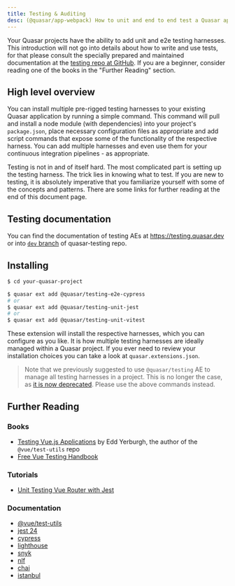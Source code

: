 ```yaml
---
title: Testing & Auditing
desc: (@quasar/app-webpack) How to unit and end to end test a Quasar app.
---
```


Your Quasar projects have the ability to add unit and e2e testing harnesses. This introduction will not go into details about how to write and use tests, for that please consult the specially prepared and maintained documentation at the [testing repo at GitHub](https://github.com/quasarframework/quasar-testing/tree/dev). If you are a beginner, consider reading one of the books in the "Further Reading" section.

## High level overview

You can install multiple pre-rigged testing harnesses to your existing Quasar application by running a simple command. This command will pull and install a node module (with dependencies) into your project's `package.json`, place necessary configuration files as appropriate and add script commands that expose some of the functionality of the respective harness. You can add multiple harnesses and even use them for your continuous integration pipelines - as appropriate.

Testing is not in and of itself hard. The most complicated part is setting up the testing harness. The trick lies in knowing what to test. If you are new to testing, it is absolutely imperative that you familiarize yourself with some of the concepts and patterns. There are some links for further reading at the end of this document page.

## Testing documentation

You can find the documentation of testing AEs at https://testing.quasar.dev or into [`dev` branch](https://github.com/quasarframework/quasar-testing/tree/dev) of quasar-testing repo.

<q-btn label="Testing AEs documentation" icon-right="launch" href="https://testing.quasar.dev" target="_blank" />

## Installing

```bash
$ cd your-quasar-project

$ quasar ext add @quasar/testing-e2e-cypress
# or
$ quasar ext add @quasar/testing-unit-jest
# or
$ quasar ext add @quasar/testing-unit-vitest
```

These extension will install the respective harnesses, which you can configure as you like.
It is how multiple testing harnesses are ideally managed within a Quasar project.
If you ever need to review your installation choices you can take a look at `quasar.extensions.json`.

> Note that we previously suggested to use `@quasar/testing` AE to manage all testing harnesses in a project. This is no longer the case, as [it is now deprecated](https://github.com/quasarframework/quasar-testing/tree/dev/packages/testing/README.md#DEPRECATION-NOTICE). Please use the above commands instead.

## Further Reading

### Books

- [Testing Vue.js Applications](https://www.manning.com/books/testing-vue-js-applications) by Edd Yerburgh, the author of the `@vue/test-utils` repo
- [Free Vue Testing Handbook](https://lmiller1990.github.io/vue-testing-handbook/)

### Tutorials

- [Unit Testing Vue Router with Jest](https://medium.com/js-dojo/unit-testing-vue-router-1d091241312)

### Documentation

- [@vue/test-utils](https://test-utils.vuejs.org)
- [jest 24](https://facebook.github.io/jest/)
- [cypress](https://docs.cypress.io/guides/core-concepts/introduction-to-cypress.html#Cypress-Is-Simple)
- [lighthouse](https://developers.google.com/web/tools/lighthouse/#cli)
- [snyk](https://snyk.io/test)
- [nlf](https://www.npmjs.com/package/nlf)
- [chai](http://www.chaijs.com/)
- [istanbul](https://istanbul.js.org/)
